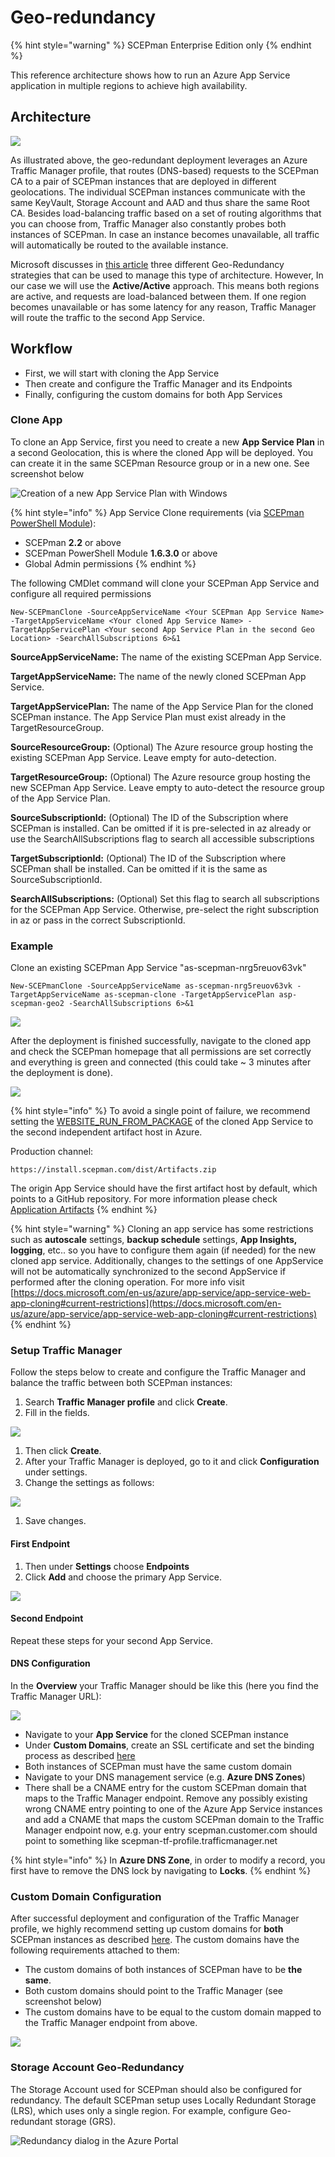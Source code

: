 # Geo-redundancy

{% hint style="warning" %}
SCEPman Enterprise Edition only
{% endhint %}

This reference architecture shows how to run an Azure App Service application in multiple regions to achieve high availability.

## Architecture

![](<../.gitbook/assets/2022-06-23 12\_32\_59-GeoRedundancy.png>)

As illustrated above, the geo-redundant deployment leverages an Azure Traffic Manager profile, that routes (DNS-based) requests to the SCEPman CA to a pair of SCEPman instances that are deployed in different geolocations. The individual SCEPman instances communicate with the same KeyVault, Storage Account and AAD and thus share the same Root CA. Besides load-balancing traffic based on a set of routing algorithms that you can choose from, Traffic Manager also constantly probes both instances of SCEPman. In case an instance becomes unavailable, all traffic will automatically be routed to the available instance.

Microsoft discusses in [this article](https://docs.microsoft.com/en-us/azure/architecture/reference-architectures/app-service-web-app/multi-region) three different Geo-Redundancy strategies that can be used to manage this type of architecture. However, In our case we will use the **Active/Active** approach. This means both regions are active, and requests are load-balanced between them. If one region becomes unavailable or has some latency for any reason, Traffic Manager will route the traffic to the second App Service.

## Workflow

* First, we will start with cloning the App Service
* Then create and configure the Traffic Manager and its Endpoints
* Finally, configuring the custom domains for both App Services

### Clone App

To clone an App Service, first you need to create a new **App Service Plan** in a second Geolocation, this is where the cloned App will be deployed. You can create it in the same SCEPman Resource group or in a new one. See screenshot below

![Creation of a new App Service Plan with Windows](<../.gitbook/assets/2022-06-15 13\_29\_57-Create App Service Plan.png>)

{% hint style="info" %}
App Service Clone requirements (via [SCEPman PowerShell Module](../scepman-configuration/post-installation-config.md#acquire-and-run-the-scepman-installation-powershell-module)):

* SCEPman **2.2** or above
* SCEPman PowerShell Module **1.6.3.0** or above
* Global Admin permissions
{% endhint %}

The following CMDlet command will clone your SCEPman App Service and configure all required permissions

```
New-SCEPmanClone -SourceAppServiceName <Your SCEPman App Service Name> -TargetAppServiceName <Your cloned App Service Name> -TargetAppServicePlan <Your second App Service Plan in the second Geo Location> -SearchAllSubscriptions 6>&1
```

**SourceAppServiceName:** The name of the existing SCEPman App Service.

**TargetAppServiceName:** The name of the newly cloned SCEPman App Service.

**TargetAppServicePlan:** The name of the App Service Plan for the cloned SCEPman instance. The App Service Plan must exist already in the TargetResourceGroup.

**SourceResourceGroup:** (Optional) The Azure resource group hosting the existing SCEPman App Service. Leave empty for auto-detection.

**TargetResourceGroup:** (Optional) The Azure resource group hosting the new SCEPman App Service. Leave empty to auto-detect the resource group of the App Service Plan.

**SourceSubscriptionId:** (Optional) The ID of the Subscription where SCEPman is installed. Can be omitted if it is pre-selected in az already or use the SearchAllSubscriptions flag to search all accessible subscriptions

**TargetSubscriptionId:** (Optional) The ID of the Subscription where SCEPman shall be installed. Can be omitted if it is the same as SourceSubscriptionId.

**SearchAllSubscriptions:** (Optional) Set this flag to search all subscriptions for the SCEPman App Service. Otherwise, pre-select the right subscription in az or pass in the correct SubscriptionId.

### **Example**

Clone an existing SCEPman App Service "as-scepman-nrg5reuov63vk"

```
New-SCEPmanClone -SourceAppServiceName as-scepman-nrg5reuov63vk -TargetAppServiceName as-scepman-clone -TargetAppServicePlan asp-scepman-geo2 -SearchAllSubscriptions 6>&1
```

![](<../.gitbook/assets/2022-06-15 14\_29\_28-SCEPmanCloneApp.png>)

After the deployment is finished successfully, navigate to the cloned app and check the SCEPman homepage that all permissions are set correctly and everything is green and connected (this could take \~ 3 minutes after the deployment is done).

![](<../.gitbook/assets/2022-06-21 10\_32\_37.png>)

{% hint style="info" %}
To avoid a single point of failure, we recommend setting the [WEBSITE\_RUN\_FROM\_PACKAGE](application-artifacts.md) of the cloned App Service to the second independent artifact host in Azure.

Production channel:

`https://install.scepman.com/dist/Artifacts.zip`

The origin App Service should have the first artifact host by default, which points to a GitHub repository. For more information please check [Application Artifacts](application-artifacts.md)
{% endhint %}

{% hint style="warning" %}
Cloning an app service has some restrictions such as **autoscale** settings, **backup schedule** settings, **App Insights, logging**, etc.. so you have to configure them again (if needed) for the new cloned app service. Additionally, changes to the settings of one AppService will not be automatically synchronized to the second AppService if performed after the cloning operation. For more info visit [https://docs.microsoft.com/en-us/azure/app-service/app-service-web-app-cloning#current-restrictions](https://docs.microsoft.com/en-us/azure/app-service/app-service-web-app-cloning#current-restrictions)
{% endhint %}

### Setup Traffic Manager

Follow the steps below to create and configure the Traffic Manager and balance the traffic between both SCEPman instances:

1. Search **Traffic Manager profile** and click **Create**.
2. Fill in the fields.

![](<../../.gitbook/assets/scepman-trafficmanager1 (15).png>)

1. Then click **Create**.
2. After your Traffic Manager is deployed, go to it and click **Configuration** under settings.
3. Change the settings as follows:

![](../.gitbook/assets/ReplaceTrafficManagerSS.png)

1. Save changes.

#### First Endpoint

1. Then under **Settings** choose **Endpoints**
2. Click **Add** and choose the primary App Service.

![](<../../.gitbook/assets/scepman-trafficmanager3 (1).png>)

#### Second Endpoint

Repeat these steps for your second App Service.

#### DNS Configuration

In the **Overview** your Traffic Manager should be like this (here you find the Traffic Manager URL):

![](<../../.gitbook/assets/scepman-trafficmanager4 (12).png>)

* Navigate to your **App Service** for the cloned SCEPman instance
* Under **Custom Domains**, create an SSL certificate and set the binding process as described [here](../scepman-configuration/optional/custom-domain.md#SSL-Binding)
* Both instances of SCEPman must have the same custom domain
* Navigate to your DNS management service (e.g. **Azure DNS Zones**)
* There shall be a CNAME entry for the custom SCEPman domain that maps to the Traffic Manager endpoint. Remove any possibly existing wrong CNAME entry pointing to one of the Azure App Service instances and add a CNAME that maps the custom SCEPman domain to the Traffic Manager endpoint now, e.g. your entry scepman.customer.com should point to something like scepman-tf-profile.trafficmanager.net

{% hint style="info" %}
In **Azure DNS Zone**, in order to modify a record, you first have to remove the DNS lock by navigating to **Locks**.
{% endhint %}

### Custom Domain Configuration

After successful deployment and configuration of the Traffic Manager profile, we highly recommend setting up custom domains for **both** SCEPman instances as described [here](../scepman-configuration/optional/custom-domain.md). The custom domains have the following requirements attached to them:

* The custom domains of both instances of SCEPman have to be **the same**.
* Both custom domains should point to the Traffic Manager (see screenshot below)
* The custom domains have to be equal to the custom domain mapped to the Traffic Manager endpoint from above.

![](<../.gitbook/assets/2022-12-07 10\_35\_10-Add custom domain2.png>)

### Storage Account Geo-Redundancy

The Storage Account used for SCEPman should also be configured for redundancy. The default SCEPman setup uses Locally Redundant Storage (LRS), which uses only a single region. For example, configure Geo-redundant storage (GRS).

![Redundancy dialog in the Azure Portal](../.gitbook/assets/storage-account-redundancy.png)
